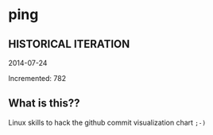 # ping

## HISTORICAL ITERATION
2014-07-24

Incremented: 782

## What is this?? 
Linux skills to hack the github commit visualization chart `;-)`
